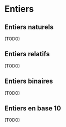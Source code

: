 # Entiers

## Entiers naturels

(TODO)

## Entiers relatifs

(TODO)

## Entiers binaires

(TODO)

## Entiers en base 10

(TODO)
